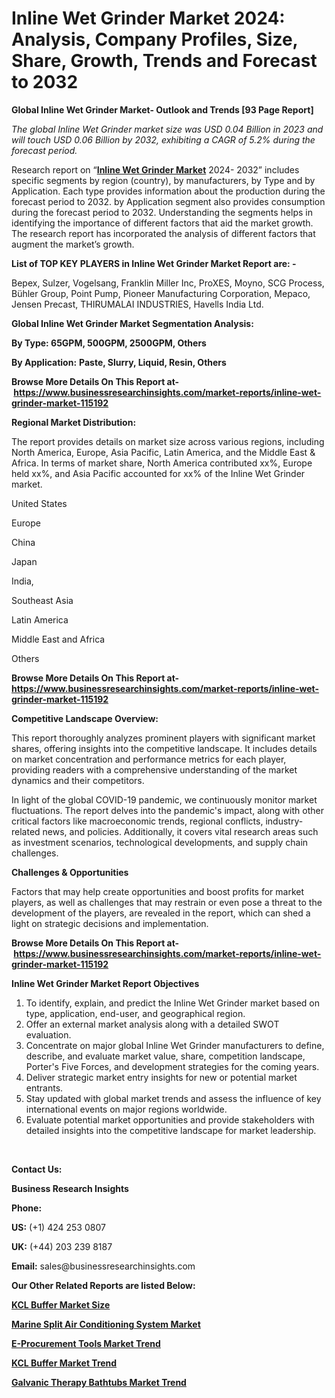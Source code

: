 <h1>Inline Wet Grinder Market 2024: Analysis, Company Profiles, Size, Share, Growth, Trends and Forecast to 2032</h1>
<p><strong>Global Inline Wet Grinder Market- Outlook and Trends [93 Page Report]</strong></p><p><em>The global Inline Wet Grinder market size was USD 0.04 Billion in 2023 and will touch USD 0.06 Billion by 2032, exhibiting a CAGR of 5.2% during the forecast period.</em></p><p>Research report on &ldquo;<strong><a href="https://www.businessresearchinsights.com/market-reports/inline-wet-grinder-market-115192">Inline Wet Grinder Market</a></strong> 2024- 2032&rdquo; includes specific segments by region (country), by manufacturers, by Type and by Application. Each type provides information about the production during the forecast period to 2032. by Application segment also provides consumption during the forecast period to 2032. Understanding the segments helps in identifying the importance of different factors that aid the market growth. The research report has incorporated the analysis of different factors that augment the market&rsquo;s growth.</p><p><strong>List of TOP KEY PLAYERS in Inline Wet Grinder Market Report are: -</strong></p><p>Bepex, Sulzer, Vogelsang, Franklin Miller Inc, ProXES, Moyno, SCG Process, Bühler Group, Point Pump, Pioneer Manufacturing Corporation, Mepaco, Jensen Precast, THIRUMALAI INDUSTRIES, Havells India Ltd.</p><p><strong>Global Inline Wet Grinder Market Segmentation Analysis:</strong></p><p><strong>By Type: 65GPM, 500GPM, 2500GPM, Others</strong></p><p><strong>By Application:</strong> <strong>Paste, Slurry, Liquid, Resin, Others</strong></p><p><strong>Browse More Details On This Report at-&nbsp;<a href="https://www.businessresearchinsights.com/market-reports/inline-wet-grinder-market-115192">https://www.businessresearchinsights.com/market-reports/inline-wet-grinder-market-115192</a></strong></p><p><strong>Regional Market Distribution:</strong></p><p>The report provides details on market size across various regions, including North America, Europe, Asia Pacific, Latin America, and the Middle East &amp; Africa. In terms of market share, North America contributed xx%, Europe held xx%, and Asia Pacific accounted for xx% of the Inline Wet Grinder market.</p><p>United States</p><p>Europe</p><p>China</p><p>Japan</p><p>India,</p><p>Southeast Asia</p><p>Latin America</p><p>Middle East and Africa</p><p>Others</p><p><strong>Browse More Details On This Report at- <a href="https://www.businessresearchinsights.com/market-reports/inline-wet-grinder-market-115192">https://www.businessresearchinsights.com/market-reports/inline-wet-grinder-market-115192</a></strong></p><p><strong>Competitive Landscape Overview:</strong></p><p>This report thoroughly analyzes prominent players with significant market shares, offering insights into the competitive landscape. It includes details on market concentration and performance metrics for each player, providing readers with a comprehensive understanding of the market dynamics and their competitors.</p><p>In light of the global COVID-19 pandemic, we continuously monitor market fluctuations. The report delves into the pandemic's impact, along with other critical factors like macroeconomic trends, regional conflicts, industry-related news, and policies. Additionally, it covers vital research areas such as investment scenarios, technological developments, and supply chain challenges.</p><p><strong>Challenges &amp; Opportunities</strong></p><p>Factors that may help create opportunities and boost profits for market players, as well as challenges that may restrain or even pose a threat to the development of the players, are revealed in the report, which can shed a light on strategic decisions and implementation.</p><p><strong>Browse More Details On This Report at-&nbsp;<a href="https://www.businessresearchinsights.com/market-reports/inline-wet-grinder-market-115192">https://www.businessresearchinsights.com/market-reports/inline-wet-grinder-market-115192</a></strong></p><p><strong>Inline Wet Grinder Market Report Objectives</strong></p><ol><li>To identify, explain, and predict the Inline Wet Grinder market based on type, application, end-user, and geographical region.</li><li>Offer an external market analysis along with a detailed SWOT evaluation.</li><li>Concentrate on major global Inline Wet Grinder manufacturers to define, describe, and evaluate market value, share, competition landscape, Porter's Five Forces, and development strategies for the coming years.</li><li>Deliver strategic market entry insights for new or potential market entrants.</li><li>Stay updated with global market trends and assess the influence of key international events on major regions worldwide.</li><li>Evaluate potential market opportunities and provide stakeholders with detailed insights into the competitive landscape for market leadership.</li></ol><p>&nbsp;</p><p><strong>Contact Us:&nbsp;</strong></p><p><strong>Business Research Insights</strong></p><p><strong>Phone:</strong></p><p><strong>US:</strong>&nbsp;(+1) 424 253 0807</p><p><strong>UK:</strong>&nbsp;(+44) 203 239 8187</p><p><strong>Email:</strong>&nbsp;sales@businessresearchinsights.com</p><p><strong>Our Other Related Reports are listed Below: </strong></p><p><strong><a href="https://www.businessresearchinsights.com/market-reports/kcl-buffer-market-115584">KCL Buffer Market Size</a></strong></p><p><strong><a href="https://www.businessresearchinsights.com/market-reports/marine-split-air-conditioning-system-market-115108">Marine Split Air Conditioning System Market</a></strong></p><p><strong><a href="https://www.businessresearchinsights.com/market-reports/e-procurement-tools-market-114926">E-Procurement Tools Market Trend</a></strong></p><p><strong><a href="https://www.businessresearchinsights.com/market-reports/kcl-buffer-market-115584">KCL Buffer Market Trend</a></strong></p><p><strong><a href="https://www.businessresearchinsights.com/market-reports/galvanic-therapy-bathtubs-market-114841">Galvanic Therapy Bathtubs Market Trend</a></strong></p>
